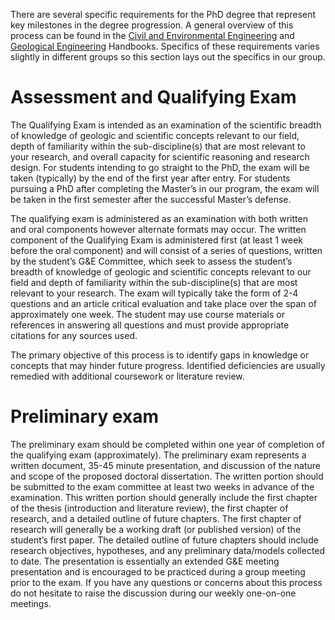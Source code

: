 There are several specific requirements for the PhD degree that represent key milestones in the degree progression. A general overview of this process can be found in the [Civil and Environmental Engineering](https://engineering.wisc.edu/wp-content/uploads/2022/01/CEE_GraduateProgramHandbook_2023-2024.pdf) and [Geological Engineering](https://engineering.wisc.edu/wp-content/uploads/2022/01/GLE_GraduateProgramHandbook.pdf) Handbooks. Specifics of these requirements varies slightly in different groups so this section lays out the specifics in our group.


# Assessment and Qualifying Exam

The Qualifying Exam is intended as an examination of the scientific breadth of knowledge of geologic and scientific concepts relevant to our field, depth of familiarity within the sub-discipline(s) that are most relevant to your research, and overall capacity for scientific reasoning and research design. For students intending to go straight to the PhD, the exam will be taken (typically) by the end of the first year after entry. For students pursuing a PhD after completing the Master’s in our program, the exam will be taken in the first semester after the successful Master’s defense.

The qualifying exam is administered as an examination with both written and oral components however alternate formats may occur. The written component of the Qualifying Exam is administered first (at least 1 week before the oral component) and will consist of a series of questions, written by the student’s G&E Committee, which seek to assess the student’s breadth of knowledge of geologic and scientific concepts relevant to our field and depth of familiarity within the sub-discipline(s) that are most relevant to your research. The exam will typically take the form of 2-4 questions and an article critical evaluation and take place over the span of approximately one week. The student may use course materials or references in answering all questions and must provide appropriate citations for any sources used. 

The primary objective of this process is to identify gaps in knowledge or concepts that may hinder future progress. Identified deficiencies are usually remedied with additional coursework or literature review.

# Preliminary exam

The preliminary exam should be completed within one year of completion of the qualifying exam (approximately). The preliminary exam represents a written document, 35-45 minute presentation, and discussion of the nature and scope of the proposed doctoral dissertation. The written portion should be submitted to the exam committee at least two weeks in advance of the examination. This written portion should generally include the first chapter of the thesis (introduction and literature review), the first chapter of research, and a detailed outline of future chapters. The first chapter of research will generally be a working draft (or published version) of the student’s first paper. The detailed outline of future chapters should include research objectives, hypotheses, and any preliminary data/models collected to date. The presentation is essentially an extended G&E meeting presentation and is encouraged to be practiced during a group meeting prior to the exam. If you have any questions or concerns about this process do not hesitate to raise the discussion during our weekly one-on-one meetings.
